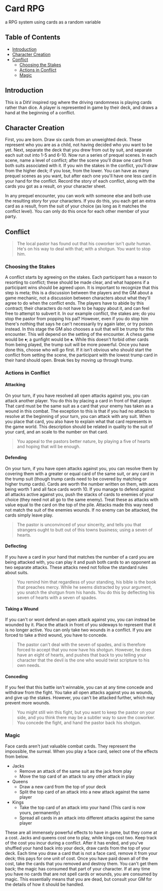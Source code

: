 # Card RPG
a RPG system using cards as a random variable

## Table of Contents

* [Introduction](#introduction)
* [Character Creation](#character-creation)
* [Conflict](#conflict)
	* [Choosing the Stakes](#choosing-the-stakes)
	* [Actions in Conflict](#actions-in-conflict)
	* [Magic](#magic)

## Introduction

This is a DitV inspired rpg where the driving randomness is playing cards rather than dice. A player is represented in game by their deck, and draws a hand at the beginning of a conflict.

## Character Creation

First, you are born. Draw six cards from an unweighted deck. These represent who you are as a child, not having decided who you want to be yet. Next, separate the deck that you drew from out by suit, and separate each suit out into 1-5 and 6-10. Now run a series of prequel scenes. In each scene, name a level of conflict; after the scene you'll draw one card from both suits associated with it. If you win the stakes in the conflict, you'll draw from the higher deck; if you lose, from the lower. You can have as many prequel scenes as you want, but after each one you'll have one less card in your hand for the conflict. Record the story of each conflict, along with the cards you got as a result, on your character sheet.
	
In any prequel encounter, you can work with someone else and both use the resulting story for your characters. If you do this, you each get an extra card as a result, from the suit of your choice (as long as it matches the conflict level). You can only do this once for each other member of your party.


## Conflict

>The local pastor has found out that his coworker isn't *quite* human. He's on his way to deal with that; with a shotgun. You want to stop him.


### Choosing the Stakes

A conflict starts by agreeing on the stakes. Each participant has a reason to resorting to conflict; these should be made clear, and what happens if a participant wins should be agreed upon. It is important to recognize that this step is meta; this is a discussion between the players and the GM about a game mechanic, not a discussion between characters about what they'll agree to do when the conflict ends. The players have to abide by this contract; their characters do not have to be happy about it, and can feel free to attempt to subvert it. In our example conflict, the stakes are; do you stop the pastor from popping his pal? However, even if you do stop him there's nothing that says he can't necessarily try again later, or try poison instead. In this stage the GM also chooses a suit that will be trump for this encounter. This will depend on the setting of the encounter. A chess game would be ♦; a gunfight would be ♠. While this doesn't forbid other cards from being played, the trump suit will be more powerful. Once you have done this, choose who will go first. If it isn't obvious who should start the conflict from setting the scene, the participant with the lowest trump card in their hand should open. Break ties by moving up through trump.

### Actions in Conflict

#### Attacking

On your turn, if you have resolved all open attacks against you, you can attack another player. You do this by placing a card in front of that player. That card must be the same suit as a card that your enemy has taken as a wound in this combat. The exception to this is that if you had no attacks to resolve at the beginning of your turn, you can attack with any suit. When you place that card, you also have to explain what that card represents in the game world. This description should be related in quality to the suit of your card, and an scale to the number on that card.

>You appeal to the pastors better nature, by playing a five of hearts and hoping that will be enough.

#### Defending

On your turn, if you have open attacks against you, you can resolve them by covering them with a greater or equal card of the same suit, or any card in the trump suit (though trump cards need to be covered by matching or higher trump cards). Cards are worth the number written on them, with aces being worth 1 and all face cards worth 10. If you manage to defend against all attacks active against you, push the stacks of cards to enemies of your choice (they need not all go to the same enemy). Treat these as attacks with value equal to the card on the top of the pile. Attacks made this way need not match the suit of the enemies wounds. If no enemy can be attacked, the cards simply leave play.


>The pastor is unconvinced of your sincerity, and tells you that strangers ought to butt out of this towns business; using a seven of hearts.

#### Deflecting

If you have a card in your hand  that matches the number of a card you are being attacked with, you can play it and push both cards to an opponent as two separate attacks. These attacks need not follow the standard rules about suits.

>You remind him that regardless of your standing, his bible is the book that preaches mercy. While he seems distracted by your argument, you snatch the shotgun from his hands. You do this by deflecting his seven of hearts with a seven of spades.

#### Taking a Wound

If you can't or wont defend an open attack against you, you can instead be wounded by it. Place the attack in front of you sideways to represent that it is no longer active. You can only take two wounds in a conflict. If you are forced to take a third wound, you have to concede.

>The pastor can't deal with the seven of spades, and is therefore forced to accept that you now have his shotgun. However, he does have an eight of hearts, and pushes that back to you telling your character that the devil is the one who would twist scripture to his own needs.


#### Conceding

If you feel that this battle isn't winnable, you can at any time concede and withdraw from the fight. You take all open attacks against you as wounds, and give up the stakes. However, you can't be attacked further, which may prevent more wounds.

>You might still win this fight, but you want to keep the pastor on your side, and you think there may be a subtler way to save the coworker. You concede the fight, and hand the pastor back his shotgun.

### Magic

Face cards aren't just valuable combat cards. They represent the impossible, the surreal. When you play a face card, select one of the effects from below.

* Jacks
	* Remove an attack of the same suit as the jack from play
	* Move the top card of an attack to any other attack in play
* Queens
	* Draw a new card from the top of your deck
	* Split the top card of an attack into a new attack against the same player
* Kings
	* Take the top card of an attack into your hand (This card is now yours, permanently)
	* Spread all cards in an attack into different attacks against the same player

These are all immensely powerful effects to have in game, but they come at a cost. Jacks and queens cost one to play, while kings cost two. Keep track of the cost you incur during a conflict. After it has ended, and you've shuffled your hand back into your deck, draw cards from the top of your deck. Each time you draw a card that is not a face card, remove it from your deck; this pays for one unit of cost. Once you have paid down all of the cost, take the cards that you removed and destroy them. You can't get them back; the magic has consumed that part of your character. If at any time you have no cards that are not spell cards or wounds, you are consumed by magic. This essentially means that you are dead, but consult your GM for the details of how it should be handled.

